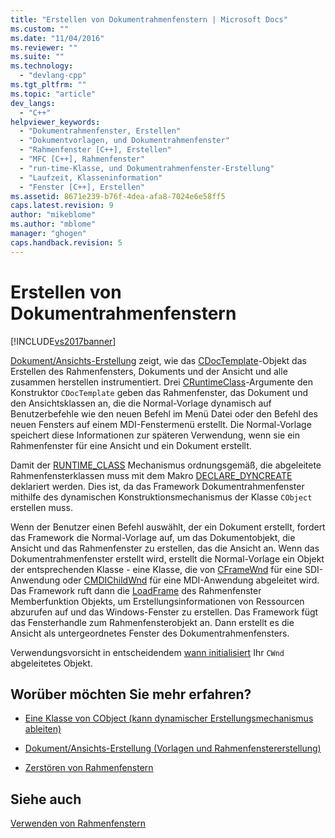 ```yaml
---
title: "Erstellen von Dokumentrahmenfenstern | Microsoft Docs"
ms.custom: ""
ms.date: "11/04/2016"
ms.reviewer: ""
ms.suite: ""
ms.technology: 
  - "devlang-cpp"
ms.tgt_pltfrm: ""
ms.topic: "article"
dev_langs: 
  - "C++"
helpviewer_keywords: 
  - "Dokumentrahmenfenster, Erstellen"
  - "Dokumentvorlagen, und Dokumentrahmenfenster"
  - "Rahmenfenster [C++], Erstellen"
  - "MFC [C++], Rahmenfenster"
  - "run-time-Klasse, und Dokumentrahmenfenster-Erstellung"
  - "Laufzeit, Klasseninformation"
  - "Fenster [C++], Erstellen"
ms.assetid: 8671e239-b76f-4dea-afa8-7024e6e58ff5
caps.latest.revision: 9
author: "mikeblome"
ms.author: "mblome"
manager: "ghogen"
caps.handback.revision: 5
---
```

# Erstellen von Dokumentrahmenfenstern
[!INCLUDE[vs2017banner](../assembler/inline/includes/vs2017banner.md)]

[Dokument\/Ansichts\-Erstellung](../mfc/document-view-creation.md) zeigt, wie das [CDocTemplate](../mfc/reference/cdoctemplate-class.md)\-Objekt das Erstellen des Rahmenfensters, Dokuments und der Ansicht und alle zusammen herstellen instrumentiert.  Drei [CRuntimeClass](../mfc/reference/cruntimeclass-structure.md)\-Argumente den Konstruktor `CDocTemplate` geben das Rahmenfenster, das Dokument und den Ansichtsklassen an, die die Normal\-Vorlage dynamisch auf Benutzerbefehle wie den neuen Befehl im Menü Datei oder den Befehl des neuen Fensters auf einem MDI\-Fenstermenü erstellt.  Die Normal\-Vorlage speichert diese Informationen zur späteren Verwendung, wenn sie ein Rahmenfenster für eine Ansicht und ein Dokument erstellt.  
  
 Damit der [RUNTIME\_CLASS](../Topic/RUNTIME_CLASS.md) Mechanismus ordnungsgemäß, die abgeleitete Rahmenfensterklassen muss mit dem Makro [DECLARE\_DYNCREATE](../Topic/DECLARE_DYNCREATE.md) deklariert werden.  Dies ist, da das Framework Dokumentrahmenfenster mithilfe des dynamischen Konstruktionsmechanismus der Klasse `CObject` erstellen muss.  
  
 Wenn der Benutzer einen Befehl auswählt, der ein Dokument erstellt, fordert das Framework die Normal\-Vorlage auf, um das Dokumentobjekt, die Ansicht und das Rahmenfenster zu erstellen, das die Ansicht an.  Wenn das Dokumentrahmenfenster erstellt wird, erstellt die Normal\-Vorlage ein Objekt der entsprechenden Klasse \- eine Klasse, die von [CFrameWnd](../mfc/reference/cframewnd-class.md) für eine SDI\-Anwendung oder [CMDIChildWnd](../mfc/reference/cmdichildwnd-class.md) für eine MDI\-Anwendung abgeleitet wird.  Das Framework ruft dann die [LoadFrame](../Topic/CFrameWnd::LoadFrame.md) des Rahmenfenster Memberfunktion Objekts, um Erstellungsinformationen von Ressourcen abzurufen auf und das Windows\-Fenster zu erstellen.  Das Framework fügt das Fensterhandle zum Rahmenfensterobjekt an.  Dann erstellt es die Ansicht als untergeordnetes Fenster des Dokumentrahmenfensters.  
  
 Verwendungsvorsicht in entscheidendem [wann initialisiert](../mfc/when-to-initialize-cwnd-objects.md) Ihr `CWnd` abgeleitetes Objekt.  
  
## Worüber möchten Sie mehr erfahren?  
  
-   [Eine Klasse von CObject \(kann dynamischer Erstellungsmechanismus ableiten\)](../mfc/deriving-a-class-from-cobject.md)  
  
-   [Dokument\/Ansichts\-Erstellung \(Vorlagen und Rahmenfenstererstellung\)](../mfc/document-view-creation.md)  
  
-   [Zerstören von Rahmenfenstern](../mfc/destroying-frame-windows.md)  
  
## Siehe auch  
 [Verwenden von Rahmenfenstern](../mfc/using-frame-windows.md)